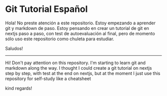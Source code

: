 # Git Tutorial Español

Hola! No preste atención a este repositorio.
Estoy empezando a aprender git y markdown de paso.
Estoy pensando en crear un tutorial de git en nextjs paso a paso, con test de autoevaluación al final, pero de momento sólo uso este repositorio como chuleta para estudiar.

Saludos!

---------------

Hi! Don't pay attention on this repository. 
I'm starting to learn git and markdown along the way.
I thought I could create a git tutorial on nextjs step by step, with test at the end on nextjs, but at the moment I just use this repository for self-study like a cheatsheet

kind regards!
